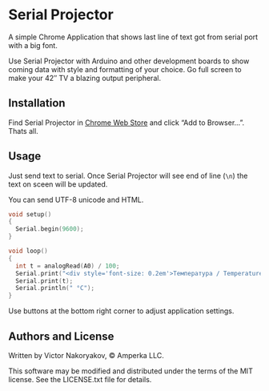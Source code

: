 Serial Projector
================

A simple Chrome Application that shows last line of text got from serial port
with a big font.

Use Serial Projector with Arduino and other development boards to show coming
data with style and formatting of your choice. Go full screen to make your
42″ TV a blazing output peripheral.

Installation
------------

Find Serial Projector in [Chrome Web Store](https://chrome.google.com/webstore/detail/serial-projector/kbkjgbkmphnikcpkcodjbifkblmgidia)
and click “Add to Browser...”.  Thats all.

Usage
-----

Just send text to serial. Once Serial Projector will see end of line (`\n`)
the text on sceen will be updated.

You can send UTF-8 unicode and HTML.

```cpp
void setup()
{
  Serial.begin(9600);
}

void loop()
{
  int t = analogRead(A0) / 100;
  Serial.print("<div style='font-size: 0.2em'>Температура / Temperature</div>");
  Serial.print(t);
  Serial.println(" °C");
}
```

Use buttons at the bottom right corner to adjust application settings.

Authors and License
-------------------

Written by Victor Nakoryakov, © Amperka LLC.

This software may be modified and distributed under the terms
of the MIT license. See the LICENSE.txt file for details.
